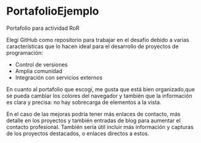 # PortafolioEjemplo
Portafolio para actividad RoR

Elegí GitHub como repositorio para trabajar en el desafío debido a varias características que lo hacen ideal para el desarrollo de proyectos de programación:

- Control de versiones
- Amplia comunidad
- Integración con servicios externos

En cuanto al portafolio que escogí, me gusta que está bien organizado,que se pueda cambiar los colores del navegador y también que la información es clara y precisa: no hay sobrecarga de elementos a la vista. 

En el caso de las mejoras podría tener más enlaces de contacto, más detalle en los proyectos y también entradas de blog para aumentar el contacto profesional. También sería útil incluir más información y capturas de los proyectos destacados, o enlaces directos a estos.

